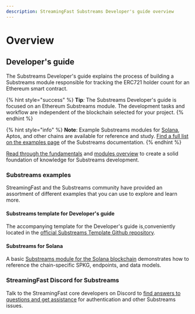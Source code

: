 ```yaml
---
description: StreamingFast Substreams Developer's guide overview
---
```


# Overview

## Developer's guide

The Substreams Developer's guide explains the process of building a Substreams module responsible for tracking the ERC721 holder count for an Ethereum smart contract.

{% hint style="success" %}
**Tip**_:_ The Substreams Developer's guide is focused on an Ethereum Substreams module. The development tasks and workflow are independent of the blockchain selected for your project.
{% endhint %}

{% hint style="info" %}
**Note**: Example Substreams modules for [Solana](https://github.com/streamingfast/substreams-playground/tree/master/modules/sol-spl-tokens), Aptos, and other chains are available for reference and study. [Find a full list on the examples page](https://substreams.streamingfast.io/reference-and-specs/examples) of the Substreams documentation.
{% endhint %}

[Read through the fundamentals](../concepts-and-fundamentals/fundamentals.md) and [modules overview](../concepts-and-fundamentals/modules.md) to create a solid foundation of knowledge for Substreams development.

### Substreams examples

StreamingFast and the Substreams community have provided an assortment of different examples that you can use to explore and learn more.

#### Substreams template for Developer's guide

The accompanying template for the Developer's guide is[ ](https://github.com/streamingfast/substreams-template)conveniently located in the [official Substreams Template Github repository](https://github.com/streamingfast/substreams-template).

#### Substreams for Solana

A basic [Substreams module for the Solana blockchain](https://github.com/streamingfast/substreams-playground/tree/master/modules/sol-spl-tokens) demonstrates how to reference the chain-specific SPKG, endpoints, and data models.

### StreamingFast Discord for Substreams

Talk to the StreamingFast core developers on Discord to [find answers to questions and get assistance](https://discord.gg/mYPcRAzeVN) for authentication and other Substreams issues.
